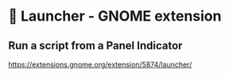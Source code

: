 # 🚀 Launcher - GNOME extension

## Run a script from a Panel Indicator

https://extensions.gnome.org/extension/5874/launcher/